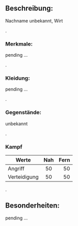 [comment]: # (Gustavson)
## Beschreibung: 
Nachname unbekannt, Wirt

.
### Merkmale:
pending ...

.
### Kleidung: 
pending ...

. 
### Gegenstände:
unbekannt

.  
### Kampf
| Werte             | Nah   | Fern  |
| -------------     |:-----:| -----:|
| Angriff           | 50    | 50    |
| Verteidigung      | 50    | 50    |
  
  
.   
## Besonderheiten: 
pending ...